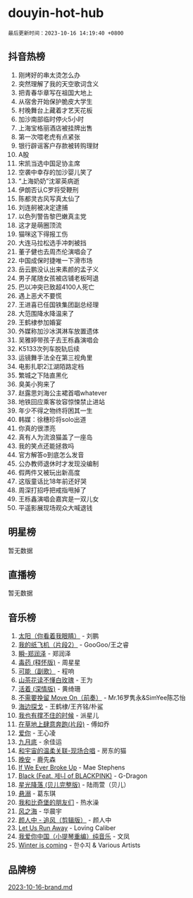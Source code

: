 # douyin-hot-hub

`最后更新时间：2023-10-16 14:19:40 +0800`

## 抖音热榜

1. 刚烤好的串太烫怎么办
1. 突然理解了我的天空歌词含义
1. 把青春华章写在祖国大地上
1. 从宿舍开始保护脆皮大学生
1. 村晚舞台上藏着才艺天花板
1. 加沙南部临时停火5小时
1. 上海宝格丽酒店被挂牌出售
1. 第一次喂老虎有点紧张
1. 银行辟谣客户存款被转购理财
1. A股
1. 宋凯当选中国足协主席
1. 空袭中幸存的加沙婴儿笑了
1. “上海奶奶”沈翠英病逝
1. 伊朗否认C罗将受鞭刑
1. 陈都灵古风写真太仙了
1. 刘连舸被决定逮捕
1. 以色列警告黎巴嫩真主党
1. 这才是萌圈顶流
1. 猫咪这下得报工伤
1. 大连马拉松选手冲刺被挡
1. 董子健也去周杰伦演唱会了
1. 中国成保时捷唯一下滑市场
1. 岳云鹏没认出来素颜的孟子义
1. 男子尾随女孩被店铺老板呵退
1. 巴以冲突已致超4100人死亡
1. 遇上恶犬不要慌
1. 王进喜已任国铁集团副总经理
1. 大范围降水降温来了
1. 王鹤棣参加婚宴
1. 外媒称加沙冰淇淋车放置遗体
1. 吴雅婷带孩子去王栎鑫演唱会
1. K5133次列车脱轨后续
1. 运镜舞手法全在第三视角里
1. 电影扎职2江湖陌路定档
1. 繁城之下陆直黑化
1. 臭美小狗来了
1. 赵露思刘海公主裙首唱whatever
1. 地铁回应乘客妆容惊悚禁止进站
1. 年少不得之物终将困其一生
1. 韩媒：徐穗珍将solo出道
1. 你真的很漂亮
1. 真有人为流浪猫盖了一座岛
1. 我的笑点还能拯救吗
1. 官方解答o到底怎么发音
1. 公办教师退休时才发现没编制
1. 假两件又被玩出新高度
1. 这版童话比18年前还好哭
1. 周深打招呼把戒指甩掉了
1. 王栎鑫演唱会嘉宾是一双儿女
1. 平遥影展现场观众大喊退钱

## 明星榜

暂无数据

## 直播榜

暂无数据

## 音乐榜

1. [太阳（你看着我眼睛）](https://sf6-cdn-tos.douyinstatic.com/obj/tos-cn-ve-2774/ogWbyIQnlBFImVbeDocRdCIYtBHlbJXgfZMvgz) - 刘鹏
1. [我的纸飞机（片段2）](https://sf3-cdn-tos.douyinstatic.com/obj/tos-cn-ve-2774/oM2ZrKcg2CD5AeRB2gkeXOFB1IxAGJdZPazYHf) - GooGoo/王之睿
1. [瞬-郑润泽](https://sf6-cdn-tos.douyinstatic.com/obj/tos-cn-ve-2774/oYXHIohzvbNAzBhHgyksWpRM4bfkDsBdBDAynw) - 郑润泽
1. [毒药 (释怀版)](https://sf6-cdn-tos.douyinstatic.com/obj/tos-cn-ve-2774/oYILMEAzspdZBIzy4frJNB8ZHPHWAhiwowd4Ad) - 周星星
1. [可能（副歌）](https://sf3-cdn-tos.douyinstatic.com/obj/tos-cn-ve-2774/cde1731888894259b333569393c2fb51) - 程响
1. [山茶花读不懂白玫瑰](https://sf6-cdn-tos.douyinstatic.com/obj/tos-cn-ve-2774/osfn8B7DktrRHEPJgPCfDbw7QDQEkwC16BxZg9) - 王为
1. [活着 (深情版)](https://sf6-cdn-tos.douyinstatic.com/obj/tos-cn-ve-2774/oY8r2TelECK2BPZbDCj8xZKBQfPbwQyCt1cggn) - 黄绮珊
1. [不需要挽留 Move On（前奏）](https://sf6-cdn-tos.douyinstatic.com/obj/tos-cn-ve-2774/ooCBhgCCkF4nExzQL9WZSUbitfA8IsDkgQIYhe) - Mr.16罗隽永&SimYee陈芯怡
1. [海边探戈](https://sf6-cdn-tos.douyinstatic.com/obj/tos-cn-ve-2774/os9gE0VQCGqt6VQkZDyBBYvfSDY0QFe3vVmubn) - 王鹤棣/王齐铭/朴鲨
1. [我也有撑不住的时候](https://sf3-cdn-tos.douyinstatic.com/obj/tos-cn-ve-2774/okmtBE1dkIBhwxeiBJeDgQnQtICZWIJUI2bjQr) - 派星儿
1. [在草地上肆意奔跑(片段)](https://sf6-cdn-tos.douyinstatic.com/obj/tos-cn-ve-2774/8831d494742f45dabdfa8adb8b817259) - 傅如乔
1. [爱你](https://sf6-cdn-tos.douyinstatic.com/obj/tos-cn-ve-2774/oEfyTFYX4gOL9DMKAJebDCAASw8hYVIXz1nYaf) - 王心凌
1. [九月底](https://sf3-cdn-tos.douyinstatic.com/obj/tos-cn-ve-2774/oMfewG4PDTFhF8iz3OGQ7ABH5i6fCgnMaoCbzZ) - 余佳运
1. [和宇宙的温柔关联-现场合唱](https://sf3-cdn-tos.douyinstatic.com/obj/tos-cn-ve-2774/o0hONGDYQBgk0e5bqDeQOonVmncA6tC2nBwZLT) - 房东的猫
1. [晚安](https://sf3-cdn-tos.douyinstatic.com/obj/tos-cn-ve-2774/a724c5e224464218839820f4e4fd632f) - 鹿先森
1. [If We Ever Broke Up](https://sf6-cdn-tos.douyinstatic.com/obj/tos-cn-ve-2774/o8onj5HDk0ImtBmO0URBfeyCDXQJMYkQ1gb8Zy) - Mae Stephens
1. [Black (Feat. 제니 of BLACKPINK)](https://sf3-cdn-tos.douyinstatic.com/obj/tos-cn-ve-2774/2eb92e2debbe4fe0a552bc099aef7f28) - G-Dragon
1. [星光降落 (贝儿完整版)](https://sf3-cdn-tos.douyinstatic.com/obj/tos-cn-ve-2774/okwB9hAwyAtsFFkFBzAX1hOOfQuIoMNs0W2Mwr) - 陆雨萱（贝儿）
1. [悬溺](https://sf6-cdn-tos.douyinstatic.com/obj/tos-cn-ve-2774/f3b6cc53d2e944beb7094a3ff01b4e03) - 葛东琪
1. [我和比奇堡的朋友们](https://sf3-cdn-tos.douyinstatic.com/obj/tos-cn-ve-2774/f0505db981ea4a6d91453a15924a82aa) - 热水澡
1. [风之海](https://sf3-cdn-tos.douyinstatic.com/obj/tos-cn-ve-2774/oInqZ2gFbCQvB6wZNnZlJpBcfDBQ8t1e1XwYAi) - 华晨宇
1. [颜人中 - 追风（剪辑版）](https://sf6-cdn-tos.douyinstatic.com/obj/tos-cn-ve-2774/9107f711ded6416ab3279a81d71597f7) - 颜人中
1. [Let Us Run Away](https://sf3-cdn-tos.douyinstatic.com/obj/tos-cn-ve-2774/a9a280d910044fb0b9f4f74b0b27e854) - Loving Caliber
1. [我爱你中国（小提琴重编）纯音乐](https://sf6-cdn-tos.douyinstatic.com/obj/tos-cn-ve-2774/362de867442c4051acadb0a43fd60af8) - 文凤
1. [Winter is coming](https://sf6-cdn-tos.douyinstatic.com/obj/tos-cn-ve-2774/0a6c12efb2d84f2ba9a243d4e1eebb4e) - 한수지 & Various Artists

## 品牌榜

[2023-10-16-brand.md](2023-10-16-brand.md)
